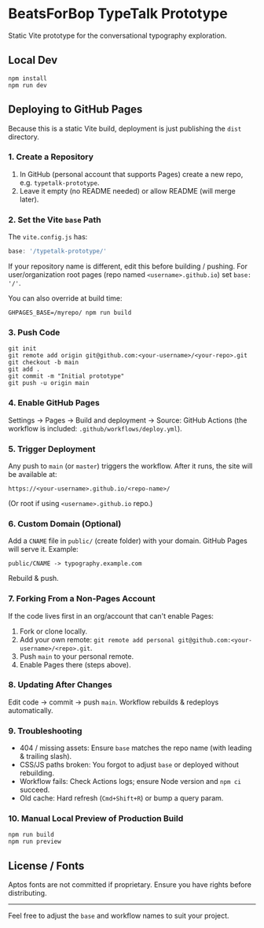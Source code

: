 # BeatsForBop TypeTalk Prototype

Static Vite prototype for the conversational typography exploration.

## Local Dev

```
npm install
npm run dev
```

## Deploying to GitHub Pages

Because this is a static Vite build, deployment is just publishing the `dist` directory.

### 1. Create a Repository
1. In GitHub (personal account that supports Pages) create a new repo, e.g. `typetalk-prototype`.
2. Leave it empty (no README needed) or allow README (will merge later).

### 2. Set the Vite `base` Path
The `vite.config.js` has:
```js
base: '/typetalk-prototype/'
```
If your repository name is different, edit this before building / pushing. For user/organization root pages (repo named `<username>.github.io`) set `base: '/'`.

You can also override at build time:
```
GHPAGES_BASE=/myrepo/ npm run build
```

### 3. Push Code
```
git init
git remote add origin git@github.com:<your-username>/<your-repo>.git
git checkout -b main
git add .
git commit -m "Initial prototype"
git push -u origin main
```

### 4. Enable GitHub Pages
Settings -> Pages -> Build and deployment -> Source: GitHub Actions (the workflow is included: `.github/workflows/deploy.yml`).

### 5. Trigger Deployment
Any push to `main` (or `master`) triggers the workflow. After it runs, the site will be available at:
```
https://<your-username>.github.io/<repo-name>/
```
(Or root if using `<username>.github.io` repo.)

### 6. Custom Domain (Optional)
Add a `CNAME` file in `public/` (create folder) with your domain. GitHub Pages will serve it. Example:
```
public/CNAME -> typography.example.com
```
Rebuild & push.

### 7. Forking From a Non-Pages Account
If the code lives first in an org/account that can't enable Pages:
1. Fork or clone locally.
2. Add your own remote: `git remote add personal git@github.com:<your-username>/<repo>.git`.
3. Push `main` to your personal remote.
4. Enable Pages there (steps above).

### 8. Updating After Changes
Edit code -> commit -> push `main`. Workflow rebuilds & redeploys automatically.

### 9. Troubleshooting
- 404 / missing assets: Ensure `base` matches the repo name (with leading & trailing slash).
- CSS/JS paths broken: You forgot to adjust `base` or deployed without rebuilding.
- Workflow fails: Check Actions logs; ensure Node version and `npm ci` succeed.
- Old cache: Hard refresh (`Cmd+Shift+R`) or bump a query param.

### 10. Manual Local Preview of Production Build
```
npm run build
npm run preview
```

## License / Fonts
Aptos fonts are not committed if proprietary. Ensure you have rights before distributing.

---
Feel free to adjust the `base` and workflow names to suit your project.
